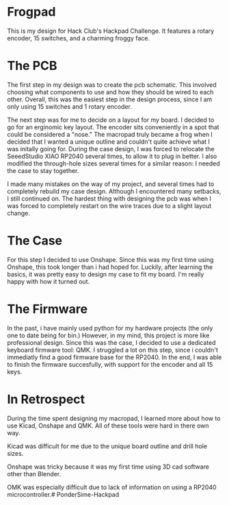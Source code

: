 # Frogpad
This is my design for Hack Club's Hackpad Challenge. It features a rotary encoder, 15 switches, and a charming froggy face.

# The PCB
The first step in my design was to create the pcb schematic.
This involved choosing what components to use and how they should be wired to each other. Overall, this was the easiest step in the design process, since
I am only using 15 switches and 1 rotary encoder.

The next step was for me to decide on a layout for my board.
I decided to go for an erginomic key layout. The encoder sits conveniently in a spot that could be considered a "nose." The macropad truly became a frog when
I decided that I wanted a unique outline and couldn't quite achieve what I was initally going for. During the case design, I was forced to relocate the SeeedStudio
XIAO RP2040 several times, to allow it to plug in better. I also modified the through-hole sizes several times for a similar reason: I needed the case to stay together.

I made many mistakes on the way of my project, and several times had to completely rebuild my case design. Although I encountered many setbacks, 
I still continued on. The hardest thing with designing the pcb was when I was forced to completely restart on the wire traces due to a slight layout change.

# The Case
For this step I decided to use Onshape. Since this was my first time using Onshape, this took longer than i had hoped for. Luckily, after learning the basics, it was pretty easy to design my case to fit my board. I'm really happy with how it turned out.

# The Firmware
In the past, i have mainly used python for my hardware projects (the only one to date being for bin.) However, in my mind, this project is more like professional design. Since this was the case, I decided to use a dedicated keyboard firmware tool: QMK. I struggled a lot on this step, since i couldn't immediatly find a good firmware base for the RP2040. In the end, I was able to finish the firmware succesfully, with support for the encoder and all 15 keys.

# In Retrospect
During the time spent designing my macropad, I learned more about how to use Kicad, Onshape and QMK. All of these tools were hard in there own way.

Kicad was difficult for me due to the unique board outline and drill hole sizes.

Onshape was tricky because it was my first time using 3D cad software other than Blender.

OMK was especially difficult due to lack of information on using a RP2040 microcontroller.# PonderSime-Hackpad
